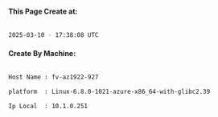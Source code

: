 
   
#### This Page Create at:

```bash

2025-03-10 - 17:38:08 UTC

```

#### Create By Machine:

```bash

Host Name : fv-az1922-927

platform  : Linux-6.8.0-1021-azure-x86_64-with-glibc2.39

Ip Local  : 10.1.0.251

```

